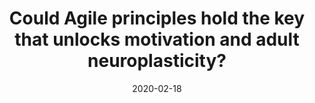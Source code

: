 ---
title: Could Agile principles hold the key that unlocks motivation and adult neuroplasticity?
link: https://lewisdonovan.medium.com/could-agile-principles-hold-the-key-that-unlocks-motivation-and-adult-neuroplasticity-2937d94fcb9f
date: 2020-02-18
thumb_image: https://miro.medium.com/max/700/1*rcOwKnKhHcN4VTySvWCQrA.jpeg
thumb_image_alt: Drawing of the two sides of the brain
layout: post
---